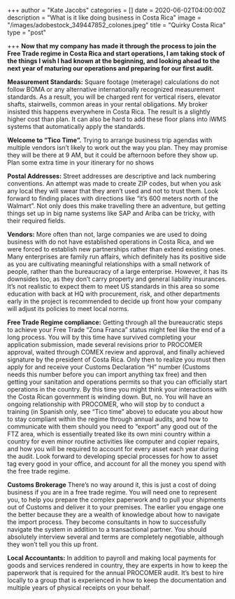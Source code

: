 +++
author = "Kate Jacobs"
categories = []
date = 2020-06-02T04:00:00Z
description = "What is it like doing business in Costa Rica"
image = "/images/adobestock_349447852_colones.jpeg"
title = "Quirky Costa Rica"
type = "post"

+++
**Now that my company has made it through the process to join the Free Trade regime in Costa Rica and start operations, I am taking stock of the things I wish I had known at the beginning, and looking ahead to the next year of maturing our operations and preparing for our first audit.**

**Measurement Standards:** Square footage (meterage) calculations do not follow BOMA or any alternative internationally recognized measurement standards. As a result, you will be charged rent for vertical risers, elevator shafts, stairwells, common areas in your rental obligations. My broker insisted this happens everywhere in Costa Rica. The result is a slightly higher cost than plan. It can also be hard to add these floor plans into iWMS systems that automatically apply the standards.

**Welcome to “Tico Time”.** Trying to arrange business trip agendas with multiple vendors isn’t likely to work out the way you plan. They may promise they will be there at 9 AM, but it could be afternoon before they show up. Plan some extra time in your itinerary for no shows

**Postal Addresses:** Street addresses are descriptive and lack numbering conventions. An attempt was made to create ZIP codes, but when you ask any local they will swear that they aren’t used and not to trust them. Look forward to finding places with directions like “it’s 600 meters north of the Walmart”. Not only does this make travelling there an adventure, but getting things set up in big name systems like SAP and Ariba can be tricky, with their required fields.

**Vendors:** More often than not, large companies we are used to doing business with do not have established operations in Costa Rica, and we were forced to establish new partnerships rather than extend existing ones. Many enterprises are family run affairs, which definitely has its positive side as you are cultivating meaningful relationships with a small network of people, rather than the bureaucracy of a large enterprise. However, it has its downsides too, as they don’t carry property and general liability insurances. It’s not realistic to expect them to meet US standards in this area so some education with back at HQ with procurement, risk, and other departments early in the project is recommended to decide up front how your company will adjust its policies to meet local norms.

**Free Trade Regime compliance:** Getting through all the bureaucratic steps to achieve your Free Trade “Zona Franca” status might feel like the end of a long process. You will by this time have survived completing your application submission, made several revisions prior to PROCOMER approval, waited through COMEX review and approval, and finally achieved signature by the president of Costa Rica. Only then to realize you must then apply for and receive your Customs Declaration “H” number (Customs needs this number before you can import anything tax free) and then getting your sanitation and operations permits so that you can officially start operations in the country. By this time you might think your interactions with the Costa Rican government is winding down. But, no. You will have an ongoing relationship with PROCOMER, who will stop by to conduct a training (in Spanish only, see “Tico time” above) to educate you about how to stay compliant within the regime through annual audits, and how to communicate with them should you need to “export” any good out of the FTZ area, which is essentially treated like its own mini country within a country for even minor routine activities like computer and copier repairs, and how you will be required to account for every asset each year during the audit. Look forward to developing special processes for how to asset tag every good in your office, and account for all the money you spend with the free trade regime.

**Customs Brokerage** There’s no way around it, this is just a cost of doing business if you are in a free trade regime. You will need one to represent you, to help you prepare the complex paperwork and to pull your shipments out of Customs and deliver it to your premises. The earlier you engage one the better because they are a wealth of knowledge about how to navigate the import process. They become consultants in how to successfully navigate the system in addition to a transactional partner. You should absolutely interview several and terms are completely negotiable, although they won’t tell you this up front.

**Local Accountants:** In addition to payroll and making local payments for goods and services rendered in country, they are experts in how to keep the paperwork that is required for the annual PROCOMER audit. It’s best to hire locally to a group that is experienced in how to keep the documentation and multiple years of physical receipts on your behalf.